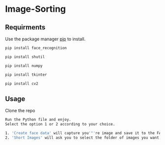 # Image-Sorting

## Requirments

Use the package manager [pip](https://pip.pypa.io/en/stable/) to install.

```bash
pip install face_recognition
```
```bash
pip install shutil
```
```bash
pip install numpy
```
```bash
pip install tkinter
```
```bash
pip install cv2
```
## Usage
Clone the repo
```bash
Run the Python file and enjoy.
Select the option 1 or 2 according to your choice.

1. 'Create face data' will capture you'"'re image and save it to the FACES folder.
2. 'Short Images' will ask you to select the folder of images you want to sort.
```



 
